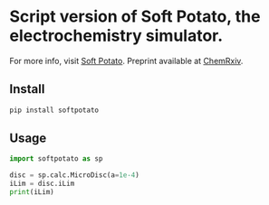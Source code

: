 # Script version of Soft Potato, the electrochemistry simulator.

For more info, visit [Soft Potato](https://softpotato.xyz). 
Preprint available at [ChemRxiv](https://chemrxiv.org/engage/chemrxiv/article-details/635c42f7cf6de97b4726accf).

## Install
``` python
pip install softpotato

```

## Usage
``` python
import softpotato as sp

disc = sp.calc.MicroDisc(a=1e-4)
iLim = disc.iLim
print(iLim)

```
